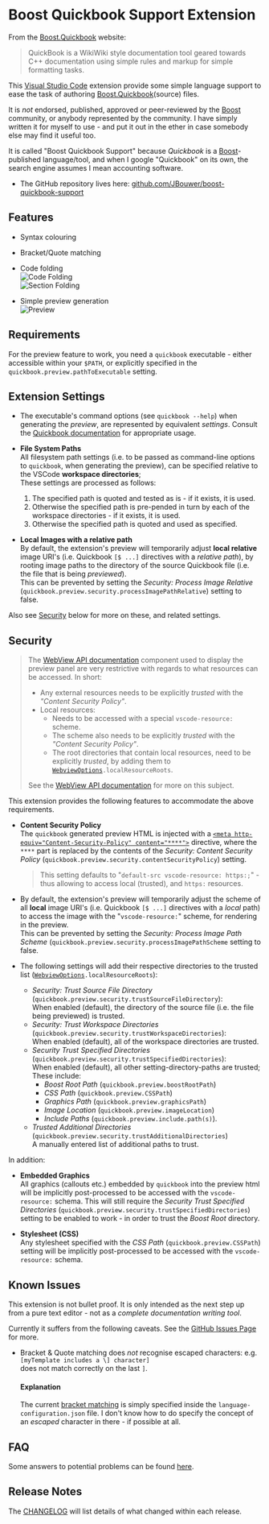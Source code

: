 # Boost Quickbook Support Extension

From the [Boost.Quickbook](http://www.boost.org/doc/html/quickbook.html) website:
> QuickBook is a WikiWiki style documentation tool geared towards C++ documentation using simple rules and markup for simple formatting tasks. 

This [Visual Studio Code](https://code.visualstudio.com/) extension provide some simple language support to ease the task of authoring [Boost.Quickbook](http://www.boost.org/doc/html/quickbook.html)(source) files.

It is *not* endorsed, published, approved or peer-reviewed by the [Boost](https://boost.org) community,
or anybody represented by the community. I have simply written it for myself to use - and put it out in the ether in case somebody else may find it useful too.

It is called "Boost Quickbook Support" because *Quickbook* is a [Boost](https://boost.org)-published language/tool,
and when I google "Quickbook" on its own, the search engine assumes I mean accounting software.

- The GitHub repository lives here: [github.com/JBouwer/boost-quickbook-support](https://github.com/JBouwer/boost-quickbook-support)

## Features

- Syntax colouring
- Bracket/Quote matching
- Code folding  
![Code Folding](images/FoldCode.gif)  
![Section Folding](images/FoldSection.gif)

- Simple preview generation  
![Preview](images/Preview.gif)

## Requirements

For the preview feature to work, you need a `quickbook` executable - either accessible within your `$PATH`,
or explicitly specified in the `quickbook.preview.pathToExecutable` setting.

## Extension Settings

- The executable's command options (see `quickbook --help`) when generating the _preview_, 
  are represented by equivalent *settings*. 
  Consult the [Quickbook documentation](http://www.boost.org/doc/html/quickbook.html) for appropriate usage.

- __File System Paths__  
  All filesystem path settings (i.e. to be passed as command-line options to `quickbook`, when generating the preview),
  can be specified relative to the VSCode __workspace directories__;  
  These settings are processed as follows:  
  1. The specified path is quoted and tested as is - if it exists, it is used.
  1. Otherwise the specified path is pre-pended in turn by each of the workspace directories - if it exists, it is used.
  1. Otherwise the specified path is quoted and used as specified.

- __Local Images with a relative path__  
  By default, the extension's preview will temporarily adjust __local relative__ image URI's 
  (i.e. Quickbook `[$ ...]` directives with a _relative path_),
  by rooting image paths to the directory of the source Quickbook file (i.e. the file that is being _previewed_).  
  This can be prevented by setting the _Security: Process Image Relative_ 
  (`quickbook.preview.security.processImagePathRelative`) setting to false.

Also see [Security](#Security) below for more on these, and related settings.

## Security
>   The [WebView API documentation](https://code.visualstudio.com/api/extension-guides/webview) component
>   used to display the preview panel are very restrictive with regards to what resources can be accessed.
>   In short:
>   - Any external resources needs to be explicitly _trusted_ with the _"Content Security Policy"_.
>   - Local resources:
>       - Needs to be accessed with a special `vscode-resource:` scheme.
>       - The scheme also needs to be explicitly _trusted_ with the _"Content Security Policy"_.
>       - The root directories that contain local resources, need to be explicitly _trusted_, by adding them to 
>         [`WebviewOptions`](https://code.visualstudio.com/api/references/vscode-api#WebviewOptions)`.localResourceRoots`.
>   
>   See the  [WebView API documentation](https://code.visualstudio.com/api/extension-guides/webview#loading-local-content) 
>   for more on this subject.

This extension provides the following features to accommodate the above requirements.
- __Content Security Policy__  
  The `quickbook` generated preview HTML is injected with a
  [`<meta http-equiv="Content-Security-Policy" content="****">`](https://developers.google.com/web/fundamentals/security/csp/) directive, where the `****` part is replaced by the contents of the _Security: Content Security Policy_ (`quickbook.preview.security.contentSecurityPolicy`) setting.  
  > This setting defaults to "`default-src vscode-resource: https:;`" - thus allowing to access local (trusted),
    and `https:` resources.

- By default, the extension's preview will temporarily adjust the scheme of all __local__ image URI's 
  (i.e. Quickbook `[$ ...]` directives with a _local_ path) 
  to access the image with the "`vscode-resource:`" scheme, for rendering in the preview.  
  This can be prevented by setting the _Security: Process Image Path Scheme_ 
  (`quickbook.preview.security.processImagePathScheme` setting to false.

- The following settings will add their respective directories to the trusted list ([`WebviewOptions`](https://code.visualstudio.com/api/references/vscode-api#WebviewOptions)`.localResourceRoots`):
    - _Security: Trust Source File Directory_ (`quickbook.preview.security.trustSourceFileDirectory`):  
      When enabled (default), the directory of the source file (i.e. the file being previewed) is trusted.
    - _Security: Trust Workspace Directories_ (`quickbook.preview.security.trustWorkspaceDirectories`):  
      When enabled (default), all of the workspace directories are trusted.
    - _Security Trust Specified Directories_ (`quickbook.preview.security.trustSpecifiedDirectories`):  
      When enabled (default), all other setting-directory-paths are trusted;  
      These include:
      - _Boost Root Path_ (`quickbook.preview.boostRootPath`)
      - _CSS Path_ (`quickbook.preview.CSSPath`)
      - _Graphics Path_ (`quickbook.preview.graphicsPath`)
      - _Image Location_ (`quickbook.preview.imageLocation`)
      - _Include Paths_ (`quickbook.preview.include.path(s)`).
    - _Trusted Additional Directories_ (`quickbook.preview.security.trustAdditionalDirectories`)  
      A manually entered list of additional paths to trust.

In addition:

- __Embedded Graphics__  
  All graphics (callouts etc.) embedded by `quickbook` into the preview html will be implicitly post-processed
  to be accessed with the `vscode-resource:` schema.
  This will still require the _Security Trust Specified Directories_
  (`quickbook.preview.security.trustSpecifiedDirectories`) setting to be enabled to work - in order to trust
  the _Boost Root_ directory.

- __Stylesheet (CSS)__  
  Any stylesheet specified with the _CSS Path_ (`quickbook.preview.CSSPath`) setting will be implicitly post-processed to be accessed with the `vscode-resource:` schema.

## Known Issues

This extension is not bullet proof. It is only intended as the next step up from a pure text editor - not as a *complete documentation writing tool*.

Currently it suffers from the following caveats.
See the [GitHub Issues Page](https://github.com/JBouwer/boost-quickbook-support/issues) for more.

- Bracket & Quote matching does *not* recognise escaped characters:
e.g.  
    ```[myTemplate includes a \] character]```  
    does not match correctly on the last `]`.  
    #### Explanation
    The current 
    [bracket matching](https://code.visualstudio.com/api/language-extensions/language-configuration-guide#brackets-definition)
    is simply specified inside the `language-configuration.json` file.
    I don't know how to do specify the concept of an *escaped* character in there - if possible at all.  

## FAQ
Some answers to potential problems can be found [here](FAQ.md).

## Release Notes

The [CHANGELOG](CHANGELOG.md) will list details of what changed within each release.

